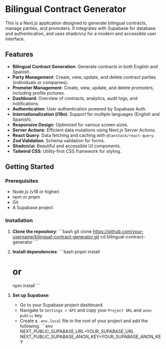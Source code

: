 # Bilingual Contract Generator

This is a Next.js application designed to generate bilingual contracts, manage parties, and promoters. It integrates with Supabase for database and authentication, and uses shadcn/ui for a modern and accessible user interface.

## Features

- **Bilingual Contract Generation**: Generate contracts in both English and Spanish.
- **Party Management**: Create, view, update, and delete contract parties (individuals or companies).
- **Promoter Management**: Create, view, update, and delete promoters, including profile pictures.
- **Dashboard**: Overview of contracts, analytics, audit logs, and notifications.
- **Authentication**: User authentication powered by Supabase Auth.
- **Internationalization (i18n)**: Support for multiple languages (English and Spanish).
- **Responsive Design**: Optimized for various screen sizes.
- **Server Actions**: Efficient data mutations using Next.js Server Actions.
- **React Query**: Data fetching and caching with `@tanstack/react-query`.
- **Zod Validation**: Schema validation for forms.
- **Shadcn/ui**: Beautiful and accessible UI components.
- **Tailwind CSS**: Utility-first CSS framework for styling.

## Getting Started

### Prerequisites

- Node.js (v18 or higher)
- npm or pnpm
- Git
- A Supabase project

### Installation

1.  **Clone the repository**:
    \`\`\`bash
    git clone https://github.com/your-username/bilingual-contract-generator.git
    cd bilingual-contract-generator
    \`\`\`

2.  **Install dependencies**:
    \`\`\`bash
    pnpm install
    # or
    npm install
    \`\`\`

3.  **Set up Supabase**:
    -   Go to your Supabase project dashboard.
    -   Navigate to `Settings > API` and copy your `Project URL` and `anon public` key.
    -   Create a `.env.local` file in the root of your project and add the following:
        \`\`\`env
        NEXT_PUBLIC_SUPABASE_URL=YOUR_SUPABASE_URL
        NEXT_PUBLIC_SUPABASE_ANON_KEY=YOUR_SUPABASE_ANON_KEY
